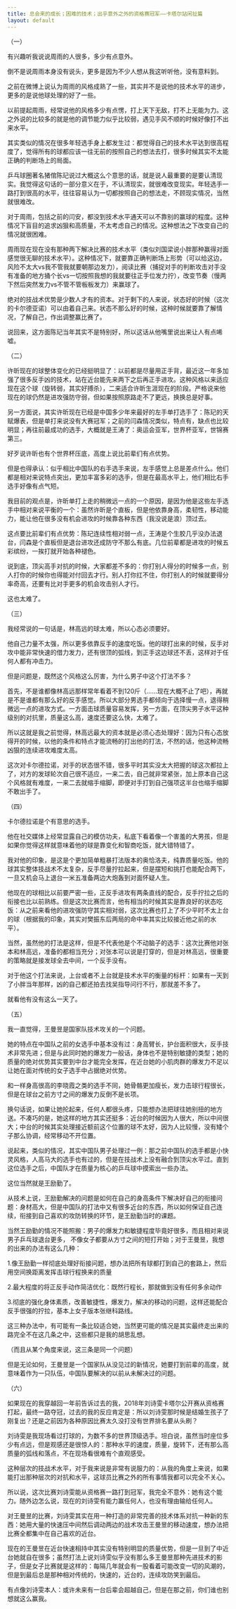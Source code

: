 ```yaml
---
title: 总会来的成长；困难的技术；出乎意外之外的资格赛冠军——卡塔尔站闲扯篇
layout: default
---
```


（一）

有兴趣听我说说周雨的人很多，多少有点意外。

倒不是说周雨本身没有说头，更多是因为不少人想从我这听听他，没有意料到。

之前在微博上说认为周雨的风格成熟了一些，其实并不是说他的技术水平的进步，更多的是说他球处理的好了一些。

以前提起周雨，经常说他的风格多少有点愣，打上天下无敌，打不上无能为力。这之外说的比较多的就是他的调节能力似乎比较弱，遇见手风不顺的时候好像打不出来水平。

其实类似的情况在很多年轻选手身上都发生过：都觉得自己的技术水平达到很高程度了，觉得所有的球都应该一往无前的按照自己的想法去打，很多时候其实不太能正确的判断场上的局面。

乒乓球圈著名猪倌陈玘说过大概这么个意思的话，就是说人最重要的是要认清现实。我觉得这句话的一部分意义在于，不认清现实，就很难改变现实。年轻选手一路打到很高的水平，往往容易认为一切都按照自己的想法走，不顾现实情况，当然就很难改。

对于周雨，包括之前的闫安，都没到技术水平通天可以不靠别的赢球的程度。这种情况下盲目的追求凶狠和高质量，不太考虑自己的情况。这种想法之下改变自己的情况就很困难。

周雨现在现在没有那种两下解决比赛的技术水平（类似刘国梁说小胖那种赢得对面感觉很无聊的技术水平）。这种情况下，就要靠正确判断场上形势（可以给这边，风险不太大vs我不管我就要朝那边发力），阅读比赛（捕捉对手的判断攻击对手没有准备的地方捅个长vs一切按照我想的我就要往正手位发力拧），改变节奏（慢两下然后突然发力vs不管不管板板发力）来赢球了。

绝对的技战术优势是少数人才有的资本。对于剩下的人来说，状态好的时候（这次的卡尔德亚诺）可以由着自己来。状态不那么好的时候，这种时候就要靠了解情况，了解自己，作出调整赢比赛了。

说回来，这方面陈玘当年其实不是特别好，所以这话从他嘴里说出来让人有点唏嘘。

（二）

许昕现在的球整体变化的已经挺明显了：以前都是尽量用正手背，最近这一年多加强了很多反手凶的技术，站在近台能先来两下之后再正手进攻。这种风格以来适应现在这个球（旋转弱，其实好搏杀），二来适合许昕生涯现在的阶段。严格说来他现在的球仍然是进攻强防守弱，但如果按照原路走不了更远，换换总是好事。

另一方面说，其实许昕现在已经是中国多少年来最好的左手单打选手了：陈玘的天赋爆表，但是单打来说没有大赛冠军；之前的闫森情况类似，特点有，缺点也比较明显；再往前最成功的选手，大概就是王涛了：奥运会亚军，世界杯亚军，世锦赛第三。

好歹说许昕也有个世界杯压底，高度上说比前辈们有点优势。

但是也得承认：似乎相比中国队的右手选手来说，左手感觉上总是差点什么。他们都是相对来说特点突出，更加丰富多彩的选手，但是在最高水平上，他们相比右手选手好像有点气短。

我目前的观点是，许昕单打上走的稍微远一点的一个原因，是因为他是这些左手选手中相对来说平衡的一个：虽然许昕是个直板，但是他依靠身高，柔韧性，移动能力，能让他在很多没有机会进攻的时候靠各种东西（我没说是浪）顶过去。

这点要比前辈们有点优势：陈玘连续性相对弱一点，王涛是个生胶几乎没办法退台，闫森是个直板但是退台进攻还成防守不那么有底。几位前辈都是进攻的时候五彩缤纷，一挨打就开始各种褪色。

说到底，顶尖高手对抗的时候，大家都差不多的：你打别人得分的时候多一点，别人打你的时候你也得能对付回去才行。别人打你扛不住，你打别人的时候就要得分率奇高，还要有比对手更多的机会攻击别人才行。

这也太难了。

（三）

我经常说的一句话是，林高远的球太难，所以心态必须要好。

他自己力量不太强，所以更多依靠反手的速度吃饭。他的球打出来的时候，反手对攻中能非常快速的借力发力，还有很顶的弧线，到正手这边球还不丢，这样对于任何人都有冲击力。

但是问题是，既然这个风格这么厉害，为什么男子中这个打法不多？

首先，不是谁都像林高远那样常年看着不到120斤（……现在大概不止了吧），再就是不是谁都有那么好的反手感觉。所以大部分男选手都倾向于选择慢一点，退得稍微远一点的进攻方式。一方面击球质量容易发挥，另一方面，在顶尖男子水平这种级别的对抗里，质量这么高，速度还要这么快，太难了。

所以这就是我之前觉得，林高远最大的资本就是必须心态处理好：因为只有心态放得开的时候，以他的条件和特点才能流畅的打出他的打法，不然的话，他这种流畅凶狠的连续进攻难度太高。

这次对卡尔德拉诺，对手的状态很不错，很多平时其实没太大把握的球这次都拉上了，对方的发球轮次自己很不适应，一来二去，自己就非常紧张，加上原本自己这个风格就有难度，一来二去就缩手缩脚，即便对手打到自己强项这半台也缩手缩脚不敢出手了。

（四）

卡尔德拉诺是个有意思的选手。

他在社交媒体上经常显露自己的模仿功夫，私底下看着像一个害羞的大男孩，但是如果你觉得这样就意味着他的球是靠变化和智商吃饭，就大错特错了。

我对他的印象，是这是个更加简单粗暴打法版本的奥恰洛夫，纯靠质量吃饭。他的球其实整体技战术不太复杂，反手尽量拧拉起来，但是摆短和挑打也能配合两下，一旦又机会马上退台一米五准备两边大炮轰到对面怀疑人生。

他现在的球相比以前要严密一些，正反手进攻有两条直线的配合，反手拧拉之后的衔接也比以前熟练。但是这次比赛而言，他有相当的时候其实是靠良好的状态吃饭：从之前来看他的进攻强防守其实相对弱，这次比赛也打上了不少平时不太上台的球（根据我的印象，其实对樊振东后两局的命中率其实比较接近他之前的水平）。

当然，虽然他的打法是这样，但是不代表他是个不动脑子的选手：这次比赛他对张本和林高远，准备的都相当充分；对张本可以说是打穿的，但是对林高远，很重要的策略就是接发球全去中间，一个反手没有。

对于他这个打法来说，上台或者不上台就是技术水平的衡量的标杆：如果有一天到了小胖当年那样，凶的自己都还拍去找吴指导问行不行，那就差不多了。

就看他有没有这么一天了。

（五）

我一直觉得，王曼昱是国家队技术攻关的一个问题。

她的特点在中国队之前的女选手中基本没有过：身高臂长，护台面积很大，反手技术非常先进；但是与此同时她的爆发力一般话，身体也不是特别敏捷的类型；她的质量的绝对优势其实要到中台才能完全发挥，在近台她的小肌肉群的爆发力不足以让她在面对传统的女子选手中占据绝对优势。

和一样身高很高的李晓霞之类的选手不同，她骨骼更加瘦长，发力击球行程很长，但是在球台之前方寸之间的爆发力反倒不是长项。

换句话说，如果让她抡起来，任何人都很头疼，只能想办法把球往她别扭的地方送。不凑巧的是，她这样的地方其实还挺多：近台的时候因为人很大，所以中间很大；中台的时候其实处理接近额前这个位置的球不太好，因为人比较慢，没有矮个子那么协调，经常移动不开位置。

说起来，类似的情况，其实中国队男子处理过一例：那之前中国队的选手都是小快灵风格，人高马大的选手也有过的，但是在技战术上没有融合到顶尖水平过。直到这位选手之后，中国队才在质量为核心的乒乓球中摸索出一些办法。

这位当然就是王励勤了。

从技术上说，王励勤解决的问题是如何在自己的身高条件下解决好自己的衔接问题：身材高大，但是中国队的打法中又有很多近台的东西，所以如何保证自己连续，衔接到自己喜欢的攻防转换的环节，是王励勤当时的课题。 

当然王励勤的情况不能照搬：男子的爆发力和敏捷程度毕竟好很多，而且相对来说男子乒乓球退台更多， 不像女子都要从方寸之间的短打开始；对于王曼昱，我想的出来的办法有这么几种：

1.像王励勤一样彻底处理好衔接问题，想办法把所有球都打到自己的套路上，然后用空间换距离发挥击球行程换来的质量

2.最大程度的将正反手动作简洁优化：既然行程长，那就做到没有任何多余动作

3.彻底的强化身体素质，改善敏捷性，爆发力，解决的移动的问题，这样还能配合反手很强的拧拉，基本上女子版本张继科路线。

这三种办法中，有可能有一条比较适合她，当然更可能的情况是其实最终走出来的路完全不在这几条之中，这些都只是我的胡思乱想。

（而且从某个角度来说，这三条是同一个问题）

但是无论如何，王曼昱是一个国家队从没见过的新情况，她要打到前辈的高度，就意味着作为一只队伍，中国队要解决的以前从未解决过的问题。

（六）

如果现在的我穿越回一年前告诉过去的我，2018年刘诗雯卡塔尔公开赛从资格赛打起，最终一路夺冠，过去的我的反应肯定是：所以刘诗雯那时候是结婚生孩子了刚复出？还是之前因为各种原因比赛太久没打没有世界排名要从头刷？

刘诗雯是我现场看过打球的，为数不多的世界顶级选手。坦白说，虽然当时座位多少有点远，但是观感还是很惊人的：那种水平的速度，质量，旋转下，还有那么高质量的弧线和落点，不在现场看很难有个直观感受。

这种层次的技战术水平，对于我来说是非常有说服力的：从我的角度上来说，如果能打出那种层次的对抗和水平，这球员比赛之外的所有事情我都可以完全不关心。

所以说，这次比赛刘诗雯能从资格赛一路打到冠军，我完全不意外：她有这个能力。随外边怎么说，现在的刘诗雯有能力赢任何人，也没有理由输给任何人。

对王曼昱的比赛，刘诗雯其实在用一种打造的非常完善的技术体系对抗一种新的东西：她用大量的快速压中间然后调动两边的战术攻击王曼昱的移动速度，想办法把比赛全都集中在自己喜欢的近台。 

现在的王曼昱在近台快速相持中其实没有特别明显的质量优势，但是一旦到了中近台她就自在很多；虽然打法上说刘诗雯似乎没有那么多王曼昱那种先进技术的影子，但是女子比赛就是这样的：每隔几年就会有一股看着可能改变一切的风潮的，但是到最后总是那种相对传统的，快速的，近台的，连续攻防笑到最后。

有点像刘诗雯本人：或许未来有一台后辈会超越自己，但是在那之前，你们谁也别想就这么赢我。